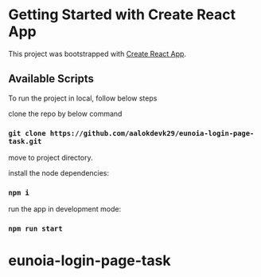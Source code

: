 # Getting Started with Create React App

This project was bootstrapped with [Create React App](https://github.com/facebook/create-react-app).

## Available Scripts

To run the project in local, follow below steps

clone the repo by below command
### `git clone https://github.com/aalokdevk29/eunoia-login-page-task.git`

move to project directory.

install the node dependencies:
### `npm i`

run the app in development mode:
### `npm run start`


# eunoia-login-page-task
